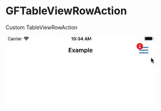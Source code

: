 # GFTableViewRowAction
Custom TableViewRowAction

![Alt Text](https://github.com/guidosette/GFTableViewRowAction/blob/master/example.gif)
